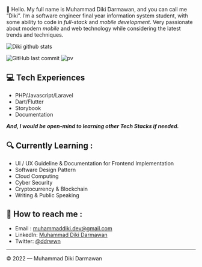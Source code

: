 👋 Hello. My full name is Muhammad Diki Darmawan, and you can call me “Diki”. I’m a software engineer final year information system student, with some ability to code in *full-stack* and *mobile development*. Very passionate about modern *mobile* and web technology while considering the latest trends and techniques.


![Diki github stats](https://github-readme-stats.vercel.app/api?username=darmawan21&show_icons=true&theme=dracula&hide=stars,issues)

![GitHub last commit](https://img.shields.io/github/last-commit/darmawan21/darmawan21)
![pv](https://pageview.vercel.app/?github_user=darmawan21)


## 💻 Tech Experiences
- PHP/Javascript/Laravel
- Dart/Flutter
- Storybook
- Documentation

***And, I would be open-mind to learning other Tech Stacks if needed.***

## 🔍  Currently Learning :
- UI / UX Guideline & Documentation for Frontend Implementation
- Software Design Pattern
- Cloud Computing
- Cyber Security
- Cryptocurrency & Blockchain
- Writing & Public Speaking

## 🚀 How to reach me :
- Email : [muhammaddiki.dev@gmail.com](mailto:muhammaddiki.dev@gmail.com)
- LinkedIn: [Muhammad Diki Darmawan](https://www.linkedin.com/in/muhammad-diki-darmawan)
- Twitter: [@ddrwwn](https://twitter.com/ddrwwn)

---

© 2022 — Muhammad Diki Darmawan

